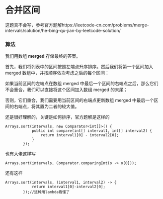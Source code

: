 # 合并区间

这题真不会写，参考官方题解https://leetcode-cn.com/problems/merge-intervals/solution/he-bing-qu-jian-by-leetcode-solution/

### 算法

我们用数组 **merged** 存储最终的答案。

首先，我们将列表中的区间按照左端点升序排序。然后我们将第一个区间加入 merged 数组中，并按顺序依次考虑之后的每个区间：

如果当前区间的左端点在数组 merged 中最后一个区间的右端点之后，那么它们不会重合，我们可以直接将这个区间加入数组 merged 的末尾；

否则，它们重合，我们需要用当前区间的右端点更新数组 merged 中最后一个区间的右端点，将其置为二者的较大值。



还是很好理解的，关键是如何排序，官方题解是这样的

```
Arrays.sort(intervals, new Comparator<int[]>() {
            public int compare(int[] interval1, int[] interval2) {
                return interval1[0] - interval2[0];
            }
        });
```

也有大佬这样写

```
Arrays.sort(intervals, Comparator.comparingInt(o -> o[0]));
```

还有这样

```
Arrays.sort(intervals, (interval1, interval2) -> {
			return interval1[0]-interval2[0];
		});//这种用lambda看懂了
```

